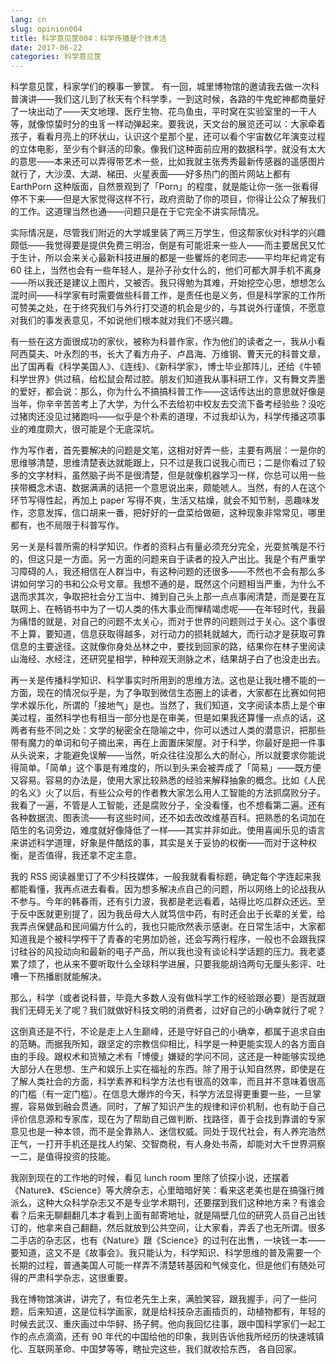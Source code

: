 ```yaml
---
lang: cn
slug: opinion004
title: 科学意见筐004：科学传播是个技术活
date: 2017-06-22
categories: 科学意见筐
---
```


科学意见筐，科家学们的糗事一箩筐。
有一回，城里博物馆的邀请我去做一次科普演讲——我们这儿到了秋天有个科学季，一到这时候，各路的牛鬼蛇神都商量好了一块出动了——天文地理、医疗生物、花鸟鱼虫，平时窝在实验室里的一干人等，就像惊蛰时分的虫豸一样动弹起来。要我说，天文台的展览还可以：大家牵着孩子，看看月亮上的环状山，认识这个星那个星，还可以看个宇宙数亿年演变过程的立体电影，至少有个鲜活的印象。像我们这种面前应用的数据科学，就没有太大的意思——本来还可以弄得带艺术一些，比如我就主张秀秀最新传感器的遥感图片就行了，大沙漠、大湖、梯田、火星表面——好多热门的图片网站上都有 EarthPorn 这种版面，自然景观到了「Porn」的程度，就是能让你一张一张看得停不下来——但是大家觉得这样不行，政府资助了你的项目，你得让公众了解我们的工作。这道理当然也通——问题只是在于它完全不讲实际情况。

实际情况是，尽管我们附近的大学城里装了两三万学生，但这帮家伙对科学的兴趣颇低——我觉得要是提供免费三明治，倒是有可能诳来一些人——而主要居民又忙于生计，所以会来关心最新科技进展的都是一些矍烁的老同志——平均年纪肯定有 60 往上，当然也会有一些年轻人，是孙子孙女什么的，他们可都大屏手机不离身——所以我还是建议上图片，又被否。我只得勉为其难，开始挖空心思，想想怎么混时间——科学家有时需要做些科普工作，是责任也是义务，但是科学家的工作所可赞美之处，在于终究我们与外行打交道的机会是少的，与其说外行谨慎，不愿意对我们的事发表意见，不如说他们根本就对我们不感兴趣。

有一些在这方面很成功的家伙，被称为科普作家，作为他们的读者之一，我从小看阿西莫夫、叶永烈的书，长大了看方舟子、卢昌海、万维钢、曹天元的科普文章，出了国再看《科学美国人》、《连线》、《新科学家》，博士毕业那阵儿，还给《牛顿科学世界》供过稿，给松鼠会帮过腔。朋友们知道我从事科研工作，又有舞文弄墨的爱好，都会说：那么，你为什么不搞搞科普工作——这话传达出的意思就好像是当年，你辛辛苦苦考上了大学，为什么不去给初中校友去交流下备考经验些？没吃过猪肉还没见过猪跑吗——似乎是个朴素的道理，不过我却认为，科学传播这项事业的难度颇大，很可能是个无底深坑。

作为写作者，首先要解决的问题是文笔，这相对好弄一些，主要有两层：一是你的思维够清楚，思维清楚表达就能跟上，只不过是我口说我心而已；二是你看过了较多的文字材料，虽然脑子尚不是很清楚，但是就像机器学习一样，你总可以用一些挟带概念术语、数据满满的话把一个意思说出来，颇能唬人。当然，有的人在这个环节写得性起，再加上 paper 写得不爽，生活又枯燥，就会不知节制，恶趣味发作，恣意发挥，信口胡来一番，把好好的一盘菜给做砸，这种现象非常常见，哪里都有，也不局限于科普写作。

另一关是科普所需的科学知识。作者的资料占有量必须充分完全，光耍贫嘴是不行的，但这只是一方面。另一方面的问题来自于读者的投入产出比。我是个有严重学习障碍的人，我还相信在人群当中，有这种问题的还很多——不然也不会有那么多讲如何学习的书和公众号文章。我想不通的是，既然这个问题相当严重，为什么不退而求其次，争取把社会分工当中、摊到自己头上那一点点事闹清楚，而是要在互联网上、在畅销书中为了一切人类的伟大事业而惮精竭虑呢——在年轻时代，我最为痛惜的就是，对自己的问题不太关心，而对于世界的问题则过于关心。这个事很不上算，要知道，信息获取得越多，对行动力的损耗就越大，而行动才是获取可靠信息的主要途径。这就像你身处丛林之中，要找到回家的路，结果你在林子里阅读山海经、水经注，还研究星相学，种种观天测脉之术，结果胡子白了也没走出去。

再一关是传播科学知识、科学事实时所用到的思维方法。这也是让我吐槽不能的一方面，现在的情况似乎是，为了争取到微信生态圈上的读者，大家都在比赛如何把学术娱乐化，所谓的「接地气」是也。当然了，我们知道，文字阅读本质上是个审美过程，虽然科学也有相当一部分也是在审美，但是如果我还算懂一点点的话，这两者有些不同之处：文学的秘密全在隐喻之中，你可以透过人类的潜意识，把那些带有魔力的单词和句子摘出来，再在上面置床架屋。对于科学，你最好是把一件事从头说来，才能避免误解——当然，听众往往没那么大的耐心，所以就要求你能说得简单。「简单」这个事是有难度的，所以到头来会被弄成了「简易」——既方便又容易。容易的办法是，使用大家比较熟悉的经验来解释抽象的概念。比如《人民的名义》火了以后，有些公众号的作者教大家怎么用人工智能的方法抓腐败分子。我看了一遍，不管是人工智能，还是腐败分子，全没看懂，也不想看第二遍。还有各种数据流、图表流——有这些时间，还不如去改改维基百科。把熟悉的名词加在陌生的名词旁边，难度就好像降低了一样——其实并非如此。使用喜闻乐见的语言来讲述科学道理，好象是件酷炫的事，其实是关于妥协的权衡——而对于这种权衡，是否值得，我还拿不定主意。

我的 RSS 阅读器里订了不少科技媒体，一般我就看看标题，确定每个字连起来我都能看懂，我再点进去看看。因为想多解决点自己的问题，所以网络上的论战我从不参与。今年的韩春雨，还有引力波，我都是老远看着，站得比吃瓜群众还远。至于反中医就更别提了，因为我岳母大人就笃信中药，有时还会出于长辈的关爱，给我弄点保健品和民间偏方什么的，我也只能欣然表示感谢。在日常生活中，大家都知道我是个被科学榨干了青春的宅男加奶爸，还会写两行程序，一般也不会跟我探讨硅谷的风投动向和最新的电子产品，所以我也没有谈论科学话题的压力。我老婆累了烦了，也从来不要听取什么全球科学进展，只要我能胡诌两句无厘头影评、吐嘈一下热播剧就能解决。

那么，科学（或者说科普，毕竟大多数人没有做科学工作的经验跟必要）是否就跟我们无碍无关了呢？我们就做好科技文明的消费者，过好自己的小确幸就行了呢？

这倒真还是不行，不论是走上人生巅峰，还是守好自己的小确幸，都属于追求自由的范畴。而据我所知，跟坚定的宗教信仰相比，科学是一种更能实现人的各方面自由的手段。跟权术和货殖之术有「博傻」嫌疑的学问不同，这还是一种能够实现绝大部分人在思想、生产和娱乐上实在福祉的东西。除了用于认知自然界，即使是在了解人类社会的方面，科学素养和科学方法也有很高的效率，而且并不意味着很高的门槛（有一定门槛）。在信息大爆炸的今天，科学方法显得更重要一些，一旦掌握，容易做到融会贯通。同时，了解了知识产生的规律和评价机制，也有助于自己评价信息源和专家库，现在为了帮助自己做判断、找路径，善于会找到靠谱的专家意见也是一种本领，而不是全靠熟人、迷信权威。同处于现代社会，有人养完浩然正气，一打开手机还是找人约架、交智商税，有人身处书斋，却能对大千世界洞察一二，是值得投资的技能。

我刚到现在的工作地的时候，看见 lunch room 里除了侦探小说，还摆着《Nature》、《Science》等大牌杂志，心里暗暗好笑：看来这老美也是在搞强行摊派么，这种大众科学杂志又不是专业学术期刊，还要摆到我们这种地方来？有谁会看？后来无聊翻翻几本才看到上面有邮寄地址，就是隔壁几位的研究人员自己出钱订的，他拿来自己翻翻，然后就放到公共空间，让大家看，弄丢了也无所谓。很多二手店的杂志区，也有《Nature》跟《Science》的过刊在出售，一块钱一本——要知道，这又不是《故事会》。我只能认为，科学知识、科学思维的普及需要一个长期的过程，普通美国人可能一样弄不清楚转基因和气候变化，但是他们有随处可得的严肃科学杂志，这很重要。

我在博物馆演讲，讲完了，有位老先生上来，满脸笑容，跟我握手，问了一些问题，后来知道，这是位科学画家，就是给科技杂志画插页的，动植物都有，年轻的时候去武汉、重庆画过中华鲟、扬子鳄。他向我回忆往事，跟中国科学家们一起工作的点点滴滴，还有 90 年代的中国给他的印象，我则告诉他我所经历的快速城镇化、互联网革命、中国梦等等，瞎扯完这些，我们就收拾东西， 各自回家。


